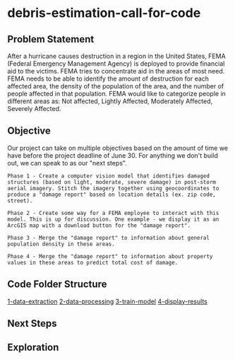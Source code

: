# debris-estimation-call-for-code

## Problem Statement

After a hurricane causes destruction in a region in the United States, FEMA (Federal Emergency Management Agency) is deployed to provide financial aid to the victims. FEMA tries to concentrate aid in the areas of most need. FEMA needs to be able to identify the amount of destruction for each affected area, the density of the population of the area, and the number of people affected in that population. FEMA would like to categorize people in different areas as: Not affected, Lightly Affected, Moderately Affected, Severely Affected.

## Objective

Our project can take on multiple objectives based on the amount of time we have before the project deadline of June 30. For anything we don't build out, we can speak to as our "next steps".

    Phase 1 - Create a computer vision model that identifies damaged structures (based on light, moderate, severe damage) in post-storm aerial imagery. Stitch the imagery together using geocoordinates to produce a "damage report" based on location details (ex. zip code, street).

    Phase 2 - Create some way for a FEMA employee to interact with this model. This is up for discussion. One example - we display it as an ArcGIS map with a download button for the "damage report".

    Phase 3 - Merge the "damage report" to information about general population density in these areas.

    Phase 4 - Merge the "damage report" to information about property values in these areas to predict total cost of damage.

## Code Folder Structure

[1-data-extraction](https://github.com/keriwheatley/debris-estimation-call-for-code/blob/master/1-data-extraction/readme.md)
[2-data-processing](https://github.com/keriwheatley/debris-estimation-call-for-code/blob/master/2-data-processing/readme.md)
[3-train-model](https://github.com/keriwheatley/debris-estimation-call-for-code/blob/master/3-train-model/readme.md)
[4-display-results](https://github.com/keriwheatley/debris-estimation-call-for-code/blob/master/4-display-results/readme.md)

## Next Steps


## Exploration